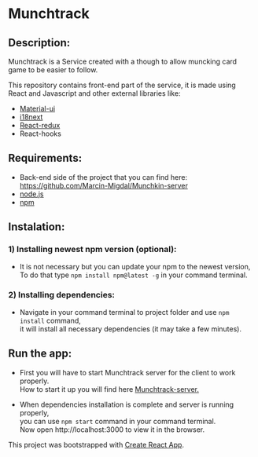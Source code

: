 # Munchtrack

## Description:
Munchtrack is a Service created with a though to allow muncking card game to be easier to follow. 

This repository contains front-end part of the service, it is made using React and Javascript and other external libraries like:<br />
- [Material-ui](https://material-ui.com/)<br />
- [i18next](https://react.i18next.com/)<br />
- [React-redux](https://react-redux.js.org)<br />
- React-hooks<br />

## Requirements:
- Back-end side of the project that you can find here: https://github.com/Marcin-Migdal/Munchkin-server
- [node.js](https://nodejs.org/en/)
- [npm](https://www.npmjs.com/get-npm) 

## Instalation:

### 1) Installing newest npm version (optional):
- It is not necessary but you can update your npm to the newest version, <br />
To do that type `npm install npm@latest -g` in your command terminal.

### 2) Installing dependencies:
- Navigate in your command terminal to project folder and use `npm install` command, <br />
it will install all necessary dependencies (it may take a few minutes).

## Run the app:
- First you will have to start Munchtrack server for the client to work properly. <br />
How to start it up you will find here [Munchtrack-server.](https://github.com/Marcin-Migdal/Munchtrack-server)

- When dependencies installation is complete and server is running properly,  <br />
you can use `npm start` command in your command terminal. <br />
Now open http://localhost:3000 to view it in the browser.

This project was bootstrapped with [Create React App](https://github.com/facebook/create-react-app).
